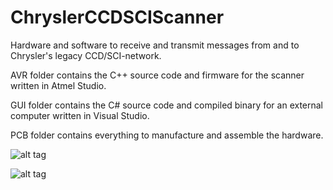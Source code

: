 # ChryslerCCDSCIScanner
Hardware and software to receive and transmit messages from and to Chrysler's legacy CCD/SCI-network.

AVR folder contains the C++ source code and firmware for the scanner written in Atmel Studio.

GUI folder contains the C# source code and compiled binary for an external computer written in Visual Studio.

PCB folder contains everything to manufacture and assemble the hardware.

![alt tag](https://raw.githubusercontent.com/laszlodaniel/ChryslerCCDSCIScanner/master/PCB/Pictures/V130_PCB_04.jpg)

![alt tag](https://raw.githubusercontent.com/laszlodaniel/ChryslerCCDSCIScanner/master/GUI/Pictures/chryslerccdsciscanner_mainscreen_01.png)
